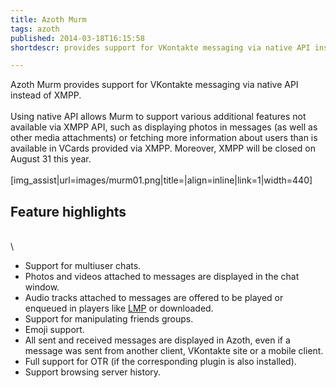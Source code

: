 ```yaml
---
title: Azoth Murm
tags: azoth
published: 2014-03-18T16:15:58
shortdescr: provides support for VKontakte messaging via native API instead of XMPP

---
```


Azoth Murm provides support for VKontakte messaging via native API
instead of XMPP.\
\
Using native API allows Murm to support various additional features not
available via XMPP API, such as displaying photos in messages (as well
as other media attachments) or fetching more information about users
than is available in VCards provided via XMPP. Moreover, XMPP will be
closed on August 31 this year.\
\
\[img\_assist|url=images/murm01.png|title=|align=inline|link=1|width=440\]

Feature highlights
------------------

\
\

-   Support for multiuser chats.
-   Photos and videos attached to messages are displayed in the
    chat window.
-   Audio tracks attached to messages are offered to be played or
    enqueued in players like [LMP](/plugins-lmp) or downloaded.
-   Support for manipulating friends groups.
-   Emoji support.
-   All sent and received messages are displayed in Azoth, even if a
    message was sent from another client, VKontakte site or a
    mobile client.
-   Full support for OTR (if the corresponding plugin is
    also installed).
-   Support browsing server history.